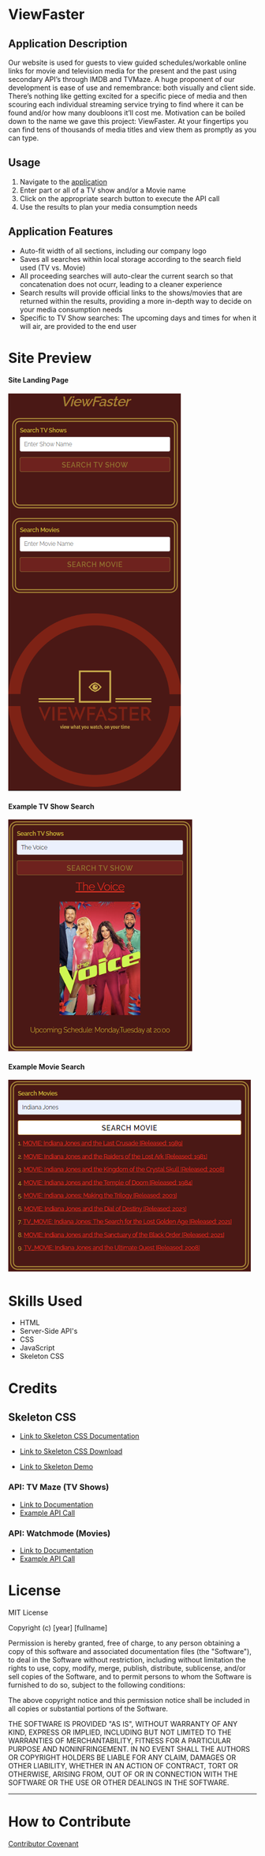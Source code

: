 # ViewFaster

## Application Description
Our website is used for guests to view guided schedules/workable online links for movie and television media for the present and the past using secondary API’s through IMDB and TVMaze. A huge proponent of our development is ease of use and remembrance: both visually and client side. There’s nothing like getting excited for a specific piece of media and then scouring each individual streaming service trying to find where it can be found and/or how many doubloons it’ll cost me. Motivation can be boiled down to the name we gave this project: ViewFaster. At your fingertips you can find tens of thousands of media titles and view them as promptly as you can type.

## Usage
1. Navigate to the [application](https://estee3.github.io/1st-Project/)
2. Enter part or all of a TV show and/or a Movie name
3. Click on the appropriate search button to execute the API call
4. Use the results to plan your media consumption needs

## Application Features
- Auto-fit width of all sections, including our company logo
- Saves all searches within local storage according to the search field used (TV vs. Movie)
- All proceeding searches will auto-clear the current search so that concatenation does not ocurr, leading to a cleaner experience
- Search results will provide official links to the shows/movies that are returned within the results, providing a more in-depth way to decide on your media consumption needs
- Specific to TV Show searches: The upcoming days and times for when it will air, are provided to the end user

# Site Preview
#### Site Landing Page
![alt text](./assets/Screenshot_20221208_070008.png)
#### Example TV Show Search
![alt text](./assets/Screenshot_20221208_070218.png)
#### Example Movie Search
![alt text](./assets/Screenshot_20221208_070251.png)

# Skills Used
- HTML
- Server-Side API's
- CSS
- JavaScript
- Skeleton CSS

# Credits
## Skeleton CSS
- [Link to Skeleton CSS Documentation](http://getskeleton.com/)

- [Link to Skeleton CSS Download](https://github.com/dhg/Skeleton/releases/download/2.0.4/Skeleton-2.0.4.zip)

- [Link to Skeleton Demo](http://getskeleton.com/examples/landing/)

### API: TV Maze (TV Shows)
- [Link to Documentation](https://www.tvmaze.com/api)
- [Example API Call]( https://api.tvmaze.com/search/shows)

### API: Watchmode (Movies)
- [Link to Documentation](https://api.watchmode.com/docs/)
- [Example API Call](https://api.watchmode.com/v1/search/?apiKey=kjG2rO76NTk8hjFjwsfFxxe205z2J4Fd2ZFn66nA&search_field=name&search_value=Ed%20Wood)

# License

MIT License

Copyright (c) [year] [fullname]

Permission is hereby granted, free of charge, to any person obtaining a copy
of this software and associated documentation files (the "Software"), to deal
in the Software without restriction, including without limitation the rights
to use, copy, modify, merge, publish, distribute, sublicense, and/or sell
copies of the Software, and to permit persons to whom the Software is
furnished to do so, subject to the following conditions:

The above copyright notice and this permission notice shall be included in all
copies or substantial portions of the Software.

THE SOFTWARE IS PROVIDED "AS IS", WITHOUT WARRANTY OF ANY KIND, EXPRESS OR
IMPLIED, INCLUDING BUT NOT LIMITED TO THE WARRANTIES OF MERCHANTABILITY,
FITNESS FOR A PARTICULAR PURPOSE AND NONINFRINGEMENT. IN NO EVENT SHALL THE
AUTHORS OR COPYRIGHT HOLDERS BE LIABLE FOR ANY CLAIM, DAMAGES OR OTHER
LIABILITY, WHETHER IN AN ACTION OF CONTRACT, TORT OR OTHERWISE, ARISING FROM,
OUT OF OR IN CONNECTION WITH THE SOFTWARE OR THE USE OR OTHER DEALINGS IN THE
SOFTWARE.

---

# How to Contribute

[Contributor Covenant](https://www.contributor-covenant.org/)

